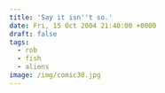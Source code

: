 ```yaml
---
title: 'Say it isn''t so.'
date: Fri, 15 Oct 2004 21:40:00 +0000
draft: false
tags:
  - rob
  - fish
  - aliens
image: /img/comic30.jpg
---
```


